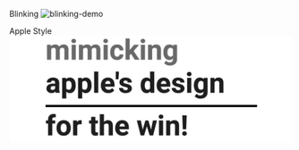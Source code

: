 Blinking
<img src="blinking/blinking.gif" alt="blinking-demo">

Apple Style
<img src="apple/apple.gif" alt="apple-demo">
